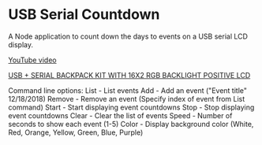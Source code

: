 # USB Serial Countdown

A Node application to count down the days to events on a USB serial LCD display.

[YouTube video](https://www.youtube.com/watch?v=v6HfXb4BzYo)

[USB + SERIAL BACKPACK KIT WITH 16X2 RGB BACKLIGHT POSITIVE LCD](https://www.adafruit.com/products/782)

Command line options:
List - List events
Add - Add an event ("Event title" 12/18/2018)
Remove - Remove an event (Specify index of event from List command)
Start - Start displaying event countdowns
Stop - Stop displaying event countdowns
Clear - Clear the list of events
Speed - Number of seconds to show each event (1-5)
Color - Display background color (White, Red, Orange, Yellow, Green, Blue, Purple)
